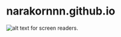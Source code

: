 # narakornnn.github.io
![alt text for screen readers](/path/to/image.png "Text to show on mouseover").
